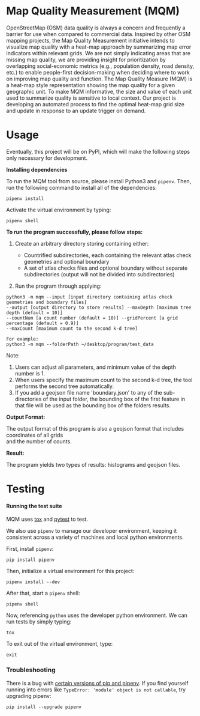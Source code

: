 # Map Quality Measurement (MQM)

OpenStreetMap (OSM) data quality is always a concern and frequently a barrier for use when compared to commercial data. Inspired by other OSM mapping projects, the Map Quality Measurement initiative intends to visualize map quality with a heat-map approach by summarizing map error indicators within relevant grids. We are not simply indicating areas that are missing map quality, we are providing insight for prioritization by overlapping social-economic metrics (e.g., population density, road density, etc.) to enable people-first decision-making when deciding where to work on improving map quality and function. The Map Quality Measure (MQM) is a heat-map style representation showing the map quality for a given geographic unit. To make MQM informative, the size and value of each unit used to summarize quality is sensitive to local context. Our project is developing an automated process to find the optimal heat-map grid size and update in response to an update trigger on demand.

# Usage

Eventually, this project will be on PyPI, which will make the following steps only necessary for development.

**Installing dependencies**

To run the MQM tool from source, please install Python3 and `pipenv`. Then, run the following command to install all of the dependencies: <br />
```
pipenv install
```
Activate the virtual environment by typing:
```
pipenv shell
```


**To run the program successfully, please follow steps:** <br />
1. Create an arbitrary directory storing containing either:
    - Countrified subdirectories, each containing the relevant atlas check geometries and optional boundary 
    - A set of atlas checks files and optional boundary without separate subdirectories (output will not be divided into subdirectories) <br />

2. Run the program through applying: <br />

```
python3 -m mqm --input [input directory containing atlas check geometries and boundary files] 
--output [output directory to store results] --maxDepth [maximum tree depth (default = 10)]
--countNum [a count number (default = 10)] --gridPercent [a grid percentage (default = 0.9)]
--maxCount [maximum count to the second k-d tree]

For example:
python3 -m mqm --folderPath ~/desktop/program/test_data
```

Note:

1. Users can adjust all parameters, and minimum value of the depth number is 1.<br />
2. When users specify the maximum count to the second k-d tree, the tool performs the second tree automatically. <br />
3. If you add a geojson file name 'boundary.json' to any of the sub-directories of the input folder, the bounding box 
of the first feature in that file will be used as the bounding box of the folders results.

**Output Format:**

The output format of this program is also a geojson format that includes coordinates of all grids <br />
and the number of counts.

**Result:**

The program yields two types of results: histograms and geojson files.

# Testing

#### Running the test suite

MQM uses [tox](https://tox.readthedocs.io/en/latest/) and [pytest](https://docs.pytest.org/en/latest/index.html) to test. 

We also use `pipenv` to manage our developer environment, keeping it consistent across a variety of machines and local
python environments.

First, install `pipenv`:
```
pip install pipenv
```

Then, initialize a virtual environment for this project:
```
pipenv install --dev
```

After that, start a `pipenv` shell:
```
pipenv shell
```

Now, referencing `python` uses the developer python environment. We can run tests by simply typing:
```
tox
```

To exit out of the virtual environment, type:
```
exit
```

### Troubleshooting

There is a bug with [certain versions of pip and pipenv](https://github.com/pypa/pipenv/issues/2924#issuecomment-427351356p).
If you find yourself running into errors like `TypeError: 'module' object is not callable`, try upgrading pipenv:
```
pip install --upgrade pipenv
```
